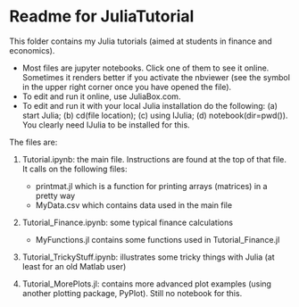 Readme for JuliaTutorial
========================

This folder contains my Julia tutorials (aimed at students in finance and economics). 

*  Most files are jupyter notebooks. Click one of them to see it online. Sometimes it renders better if you activate the nbviewer (see the symbol in the upper right corner once you have opened the file).
*  To edit and run it online, use JuliaBox.com.
*  To edit and run it with your local Julia installation do the following: (a) start Julia; (b) cd(file location); (c) using IJulia; (d) notebook(dir=pwd()). You clearly need IJulia to be installed for this.

The files are:

1. Tutorial.ipynb: the main file. Instructions are found at the top of that file. It calls on the following files:
    * printmat.jl which is a function for printing arrays (matrices) in a pretty way
    * MyData.csv which contains data used in the main file

2. Tutorial_Finance.ipynb: some typical finance calculations
    * MyFunctions.jl contains some functions used in Tutorial_Finance.jl

4. Tutorial_TrickyStuff.ipynb: illustrates some tricky things with Julia (at least for an old Matlab user)

5. Tutorial_MorePlots.jl: contains more advanced plot examples (using another plotting package, PyPlot). Still no notebook for this.
